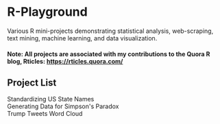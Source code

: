 # R-Playground
Various R mini-projects demonstrating statistical analysis, web-scraping, text mining, machine learning, and data visualization.
#### Note: All projects are associated with my contributions to the Quora R blog, Rticles: https://rticles.quora.com/

## Project List
Standardizing US State Names <br>
Generating Data for Simpson's Paradox <br>
Trump Tweets Word Cloud 
